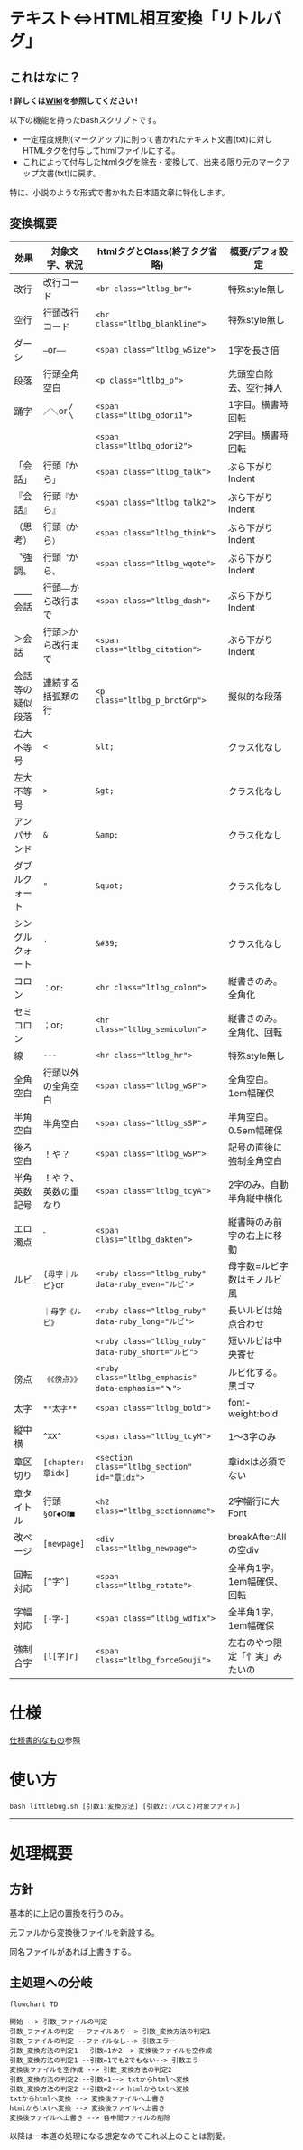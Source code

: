 # テキスト⇔HTML相互変換「リトルバグ」

## これはなに？
**! 詳しくは[Wiki](https://github.com/y-mikou/littlebug/wiki)を参照してください !**

以下の機能を持ったbashスクリプトです。

- 一定程度規則(マークアップ)に則って書かれたテキスト文書(txt)に対しHTMLタグを付与してhtmlファイルにする。
- これによって付与したhtmlタグを除去・変換して、出来る限り元のマークアップ文書(txt)に戻す。

特に、小説のような形式で書かれた日本語文章に特化します。

## 変換概要
| 効果             | 対象文字、状況       | htmlタグとClass(終了タグ省略)                    | 概要/デフォ設定
| ---------------- | -------------------- | -------------------------------------------- | -----------------
| 改行             | 改行コード           | `<br class="ltlbg_br">`                      | 特殊style無し
| 空行             | 行頭改行コード       | `<br class="ltlbg_blankline">`               | 特殊style無し
| ダーシ           | `―`or`――`         | `<span class="ltlbg_wSize">`                 | 1字を長さ倍
| 段落             | 行頭全角空白         | `<p class="ltlbg_p">`                        | 先頭空白除去、空行挿入
| 踊字             | `／＼`or`〱`         | `<span class="ltlbg_odori1">`                | 1字目。横書時回転
|                  |                      | `<span class="ltlbg_odori2">`                | 2字目。横書時回転
| 「会話」         | 行頭`「`から`」`     | `<span class="ltlbg_talk">`                  | ぶら下がりIndent
| 『会話』         | 行頭`『`から`』`     | `<span class="ltlbg_talk2">`                  | ぶら下がりIndent
| （思考）         | 行頭`（`から`）`     | `<span class="ltlbg_think">`                 | ぶら下がりIndent
| 〝強調〟         | 行頭`〝`から`〟`     | `<span class="ltlbg_wqote">`                 | ぶら下がりIndent
| ――会話　         | 行頭`――`から改行まで | `<span class="ltlbg_dash">`                 | ぶら下がりIndent
| ＞会話           | 行頭`＞`から改行まで  | `<span class="ltlbg_citation">`              | ぶら下がりIndent
| 会話等の疑似段落  | 連続する括弧類の行    | `<p class="ltlbg_p_brctGrp">`                | 擬似的な段落
| 右大不等号       | `<`                  | `&lt;`                                       | クラス化なし
| 左大不等号       | `>`                  | `&gt;`                                       | クラス化なし
| アンパサンド     | `&`                  | `&amp;`                                      | クラス化なし
| ダブルクォート   | `"`                  | `&quot;`                                     | クラス化なし
| シングルクォート | `'`                  | `&#39;`                                      | クラス化なし
| コロン           | `：`or`:`            | `<hr class="ltlbg_colon">`                   | 縦書きのみ。全角化
| セミコロン       | `；`or`;`            | `<hr class="ltlbg_semicolon">`               | 縦書きのみ。全角化、回転
| 線               | `---`                | `<hr class="ltlbg_hr">`                      | 特殊style無し
| 全角空白         | 行頭以外の全角空白   | `<span class="ltlbg_wSP">`                   | 全角空白。1em幅確保
| 半角空白         | 半角空白             | `<span class="ltlbg_sSP">`                   | 半角空白。0.5em幅確保
| 後ろ空白         | ！や？               | `<span class="ltlbg_wSP">`                   | 記号の直後に強制全角空白
| 半角英数記号     | ！や？、英数の重なり | `<span class="ltlbg_tcyA">`                  | 2字のみ。自動半角縦中横化
| エロ濁点         | `゛`                 | `<span class="ltlbg_dakten">`                | 縦書時のみ前字の右上に移動
| ルビ             | `{母字｜ルビ}`or     | `<ruby class="ltlbg_ruby" data-ruby_even="ルビ">`        | 母字数=ルビ字数はモノルビ風
|                  | `｜母字《ルビ》`     | `<ruby class="ltlbg_ruby" data-ruby_long="ルビ">`        | 長いルビは始点合わせ
|                  |                      | `<ruby class="ltlbg_ruby" data-ruby_short="ルビ">`       | 短いルビは中央寄せ
| 傍点             | `《《傍点》》`       | `<ruby class="ltlbg_emphasis" data-emphasis="﹅">`       | ルビ化する。黒ゴマ
| 太字             | `**太字**`           | `<span class="ltlbg_bold">`                              | font-weight:bold
| 縦中横           | `^XX^`               | `<span class="ltlbg_tcyM">`                              | 1〜3字のみ
| 章区切り         | `[chapter:章idx]`    | `<section class="ltlbg_section" id="章idx">`             | 章idxは必須でない
| 章タイトル       | 行頭`§`or`◆`or`■` | `<h2 class="ltlbg_sectionname">`                         | 2字幅行に大Font
| 改ページ         | `[newpage]`          | `<div class="ltlbg_newpage">`                            | breakAfter:Allの空div
| 回転対応         | `[^字^]`             | `<span class="ltlbg_rotate">`                            | 全半角1字。1em幅確保、回転
| 字幅対応         | `[-字-]`             | `<span class="ltlbg_wdfix">`                             | 全半角1字。1em幅確保
| 強制合字         | `[l[字]r]`           | `<span class="ltlbg_forceGouji">`                        | 左右のやつ限定「忄実」みたいの


# 仕様
[仕様書的なもの](https://github.com/y-mikou/littlebug/wiki/20_%E4%BB%95%E6%A7%98%E6%9B%B8%E7%9A%84%E3%81%AA%E3%82%82%E3%81%AE)参照

# 使い方
```
bash littlebug.sh [引数1:変換方法] [引数2:(パスと)対象ファイル]
```


---

# 処理概要

## 方針

基本的に上記の置換を行うのみ。

元ファルから変換後ファイルを新設する。

同名ファイルがあれば上書きする。

## 主処理への分岐

``` mermaid 
flowchart TD

開始 --> 引数_ファイルの判定
引数_ファイルの判定 --ファイルあり--> 引数_変換方法の判定1 
引数_ファイルの判定 --ファイルなし--> 引数エラー
引数_変換方法の判定1 --引数=1か2--> 変換後ファイルを空作成
引数_変換方法の判定1 --引数=1でも2でもない--> 引数エラー
変換後ファイルを空作成 --> 引数_変換方法の判定2
引数_変換方法の判定2 --引数=1--> txtからhtmlへ変換
引数_変換方法の判定2 --引数=2--> htmlからtxtへ変換
txtからhtmlへ変換 --> 変換後ファイルへ上書き
htmlからtxtへ変換 --> 変換後ファイルへ上書き
変換後ファイルへ上書き --> 各中間ファイルの削除
```
以降は一本道の処理になる想定なのでこれ以上のことは割愛。
